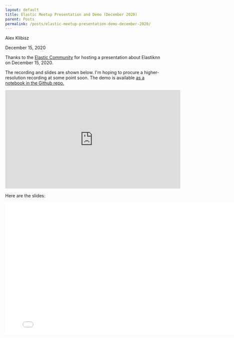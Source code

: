 ```yaml
---
layout: default
title: Elastic Meetup Presentation and Demo (December 2020)
parent: Posts
permalink: /posts/elastic-meetup-presentation-demo-december-2020/
---
```


Alex Klibisz

December 15, 2020


Thanks to the [Elastic Community](https://www.elastic.co/community/) for hosting a presentation about Elastiknn on December 15, 2020.

The recording and slides are shown below. I'm hoping to procure a higher-resolution recording at some point soon. The demo is available [as a notebook in the Github repo.](https://github.com/alexklibisz/elastiknn/tree/master/examples/tutorial-notebooks)

<iframe width="560" height="315" src="https://www.youtube.com/embed/M4vqhmSZMTI" frameborder="0" allow="accelerometer; autoplay; clipboard-write; encrypted-media; gyroscope; picture-in-picture" allowfullscreen></iframe>

Here are the slides:

<iframe width="800" height="420" src="/assets/downloads/elastic-meetup-2020-12-15-slides.pdf" frameborder="0" allowfullscreen></iframe>
